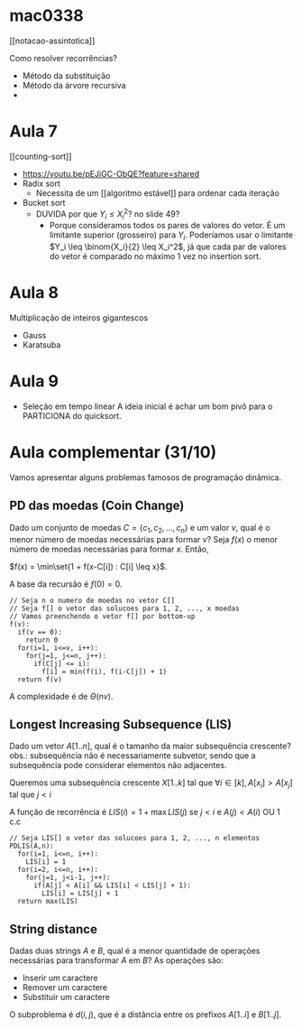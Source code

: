 # mac0338

[[notacao-assintotica]]

Como resolver recorrências?
- Método da substituição
- Método da árvore recursiva
- 

# Aula 7

[[counting-sort]]
  - https://youtu.be/pEJiGC-ObQE?feature=shared
- Radix sort
  - Necessita de um [[algoritmo estável]] para ordenar cada iteração
- Bucket sort
  - DUVIDA por que $Y_i \leq X_i^2$? no slide 49?
    - Porque consideramos todos os pares de valores do vetor. É um limitante superior (grosseiro) para $Y_i$. Poderíamos usar o limitante $Y_i \leq \binom{X_i}{2} \leq X_i^2$, já que cada par de valores do vetor é comparado no máximo 1 vez no insertion sort.

# Aula 8

Multiplicação de inteiros gigantescos

- Gauss
- Karatsuba

# Aula 9

- Seleção em tempo linear
A ideia inicial é achar um bom pivô para o PARTICIONA do quicksort.


# Aula complementar (31/10)

Vamos apresentar alguns problemas famosos de programação dinâmica.

## PD das moedas (Coin Change)

Dado um conjunto de moedas $C = \{c_1, c_2, \dots, c_n\}$ e um valor $v$, qual é o menor número de moedas necessárias para formar $v$?
Seja $f(x)$ o menor número de moedas necessárias para formar $x$. Então,

$f(x) = \min\set{1 + f(x-C[i]) : C[i] \leq x}$.

A base da recursão é $f(0) = 0$.

```
// Seja n o numero de moedas no vetor C[]
// Seja f[] o vetor das solucoes para 1, 2, ..., x moedas
// Vamos preenchendo o vetor f[] por bottom-up
f(v):
  if(v == 0):
    return 0
  for(i=1, i<=v, i++):
    for(j=1, j<=n, j++):
      if(C[j] <= i):
        f[i] = min(f(i), f(i-C[j]) + 1)
  return f(v)
```

A complexidade é de $\Theta(nv)$.

## Longest Increasing Subsequence (LIS)

Dado um vetor $A[1..n]$, qual é o tamanho da maior subsequência crescente?
obs.: subsequência não é necessariamente subvetor, sendo que a subsequência pode considerar elementos não adjacentes.

Queremos uma subsequência crescente $X[1..k]$ tal que $\forall i \in [k], A[x_i] > A[x_j] \text{ tal que } j<i$

A função de recorrência é $LIS(i) = 1 + \max{LIS(j)} \text{ se } j<i \text{ e } A(j)<A(i) \text{ OU 1 c.c}$

```
// Seja LIS[] o vetor das solucoes para 1, 2, ..., n elementos
PDLIS(A,n):
  for(i=1, i<=n, i++):
    LIS[i] = 1
  for(i=2, i<=n, i++):
    for(j=1, j<i-1, j++):
      if(A[j] < A[i] && LIS[i] < LIS[j] + 1):
        LIS[i] = LIS[j] + 1
  return max(LIS)
```

## String distance

Dadas duas strings $A$ e $B$, qual é a menor quantidade de operações necessárias para transformar $A$ em $B$?
As operações são:
- Inserir um caractere
- Remover um caractere
- Substituir um caractere

O subproblema é $d(i,j)$, que é a distância entre os prefixos $A[1..i]$ e $B[1..j]$.
